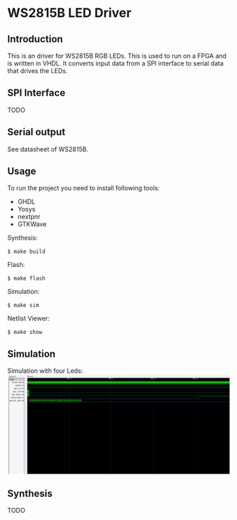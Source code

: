 # WS2815B LED Driver

## Introduction

This is an driver for WS2815B RGB LEDs. This is used to run on a FPGA and is written in VHDL. It converts input data from a SPI interface to serial data that drives the LEDs.

## SPI Interface

TODO

## Serial output

See datasheet of WS2815B.

## Usage

To run the project you need to install following tools:
- GHDL
- Yosys
- nextpnr
- GTKWave

Synthesis:
```console
$ make build
```

Flash:
```console
$ make flash
```

Simulation:
```console
$ make sim
```

Netlist Viewer:
```console
$ make show
```

## Simulation
Simulation with four Leds:
![Simulation with GTKWave](doc/images/Simulation.png)

## Synthesis

TODO
